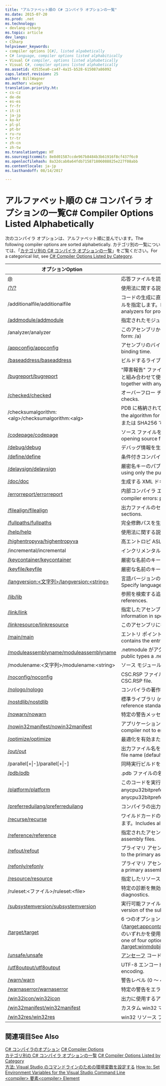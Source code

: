 ```yaml
---
title: "アルファベット順の C# コンパイラ オプションの一覧"
ms.date: 2015-07-20
ms.prod: .net
ms.technology:
- devlang-csharp
ms.topic: article
dev_langs:
- CSharp
helpviewer_keywords:
- compiler options [C#], listed alpabetically
- C# language, compiler options listed alphabitically
- Visual C# compiler, options listed alphabetically
- Visual C#, compiler options listed alphabetically
ms.assetid: 43535ea0-ca47-4a15-b528-615087a86092
caps.latest.revision: 25
author: BillWagner
ms.author: wiwagn
translation.priority.ht:
- cs-cz
- de-de
- es-es
- fr-fr
- it-it
- ja-jp
- ko-kr
- pl-pl
- pt-br
- ru-ru
- tr-tr
- zh-cn
- zh-tw
ms.translationtype: HT
ms.sourcegitcommit: 8e8d01587ccde967b8484b3b61916f8cf437f6c0
ms.openlocfilehash: 8a32dcab0a64fdb715871806088825e227f08abb
ms.contentlocale: ja-jp
ms.lasthandoff: 08/14/2017

---
```

# <a name="c-compiler-options-listed-alphabetically"></a><span data-ttu-id="4bbde-102">アルファベット順の C# コンパイラ オプションの一覧</span><span class="sxs-lookup"><span data-stu-id="4bbde-102">C# Compiler Options Listed Alphabetically</span></span>
<span data-ttu-id="4bbde-103">次のコンパイラ オプションは、アルファベット順に並んでいます。</span><span class="sxs-lookup"><span data-stu-id="4bbde-103">The following compiler options are sorted alphabetically.</span></span> <span data-ttu-id="4bbde-104">カテゴリ別の一覧については、「[カテゴリ別の C# コンパイラ オプションの一覧](../../../csharp/language-reference/compiler-options/listed-by-category.md)」をご覧ください。</span><span class="sxs-lookup"><span data-stu-id="4bbde-104">For a categorical list, see [C# Compiler Options Listed by Category](../../../csharp/language-reference/compiler-options/listed-by-category.md).</span></span>  
  
|<span data-ttu-id="4bbde-105">オプション</span><span class="sxs-lookup"><span data-stu-id="4bbde-105">Option</span></span>|<span data-ttu-id="4bbde-106">目的</span><span class="sxs-lookup"><span data-stu-id="4bbde-106">Purpose</span></span>|  
|------------|-------------|  
|[@](../../../csharp/language-reference/compiler-options/response-file-compiler-option.md)|<span data-ttu-id="4bbde-107">応答ファイルを読み込んで、オプションを追加します。</span><span class="sxs-lookup"><span data-stu-id="4bbde-107">Reads a response file for more options.</span></span>|  
|[<span data-ttu-id="4bbde-108">/?</span><span class="sxs-lookup"><span data-stu-id="4bbde-108">/?</span></span>](../../../csharp/language-reference/compiler-options/help-compiler-option.md)|<span data-ttu-id="4bbde-109">使用法に関する説明を標準出力に表示します。</span><span class="sxs-lookup"><span data-stu-id="4bbde-109">Displays a usage message to stdout.</span></span>|  
|<span data-ttu-id="4bbde-110">/additionalfile</span><span class="sxs-lookup"><span data-stu-id="4bbde-110">/additionalfile</span></span>|<span data-ttu-id="4bbde-111">コードの生成に直接影響はないが、エラーまたは警告を生成するためにアナライザーが使用できる追加のファイルを指定します。</span><span class="sxs-lookup"><span data-stu-id="4bbde-111">Names additional files that don't directly affect code generation but may be used by analyzers for producing errors or warnings.</span></span>|  
|[<span data-ttu-id="4bbde-112">/addmodule</span><span class="sxs-lookup"><span data-stu-id="4bbde-112">/addmodule</span></span>](../../../csharp/language-reference/compiler-options/addmodule-compiler-option.md)|<span data-ttu-id="4bbde-113">指定されたモジュールをこのアセンブリにリンクします。</span><span class="sxs-lookup"><span data-stu-id="4bbde-113">Links the specified modules into this assembly</span></span>|  
|<span data-ttu-id="4bbde-114">/analyzer</span><span class="sxs-lookup"><span data-stu-id="4bbde-114">/analyzer</span></span>|<span data-ttu-id="4bbde-115">このアセンブリからアナライザーを実行します (短縮形: /a)。</span><span class="sxs-lookup"><span data-stu-id="4bbde-115">Run the analyzers from this assembly (Short form: /a)</span></span>|  
|[<span data-ttu-id="4bbde-116">/appconfig</span><span class="sxs-lookup"><span data-stu-id="4bbde-116">/appconfig</span></span>](../../../csharp/language-reference/compiler-options/appconfig-compiler-option.md)|<span data-ttu-id="4bbde-117">アセンブリのバインド時に app.config の場所を指定します。</span><span class="sxs-lookup"><span data-stu-id="4bbde-117">Specifies the location of app.config at assembly binding time.</span></span>|  
|[<span data-ttu-id="4bbde-118">/baseaddress</span><span class="sxs-lookup"><span data-stu-id="4bbde-118">/baseaddress</span></span>](../../../csharp/language-reference/compiler-options/baseaddress-compiler-option.md)|<span data-ttu-id="4bbde-119">ビルドするライブラリのベース アドレスを指定します。</span><span class="sxs-lookup"><span data-stu-id="4bbde-119">Specifies the base address for the library to be built.</span></span>|  
|[<span data-ttu-id="4bbde-120">/bugreport</span><span class="sxs-lookup"><span data-stu-id="4bbde-120">/bugreport</span></span>](../../../csharp/language-reference/compiler-options/bugreport-compiler-option.md)|<span data-ttu-id="4bbde-121">"障害報告" ファイルを作成します。</span><span class="sxs-lookup"><span data-stu-id="4bbde-121">Creates a 'Bug Report' file.</span></span> <span data-ttu-id="4bbde-122">/errorreport:prompt または /errorreport:send と組み合わせて使用した場合、このファイルがクラッシュ情報と共に送信されます。</span><span class="sxs-lookup"><span data-stu-id="4bbde-122">This file will be sent together with any crash information if it is used with /errorreport:prompt or /errorreport:send.</span></span>|  
|[<span data-ttu-id="4bbde-123">/checked</span><span class="sxs-lookup"><span data-stu-id="4bbde-123">/checked</span></span>](../../../csharp/language-reference/compiler-options/checked-compiler-option.md)|<span data-ttu-id="4bbde-124">オーバーフロー チェックを生成するようコンパイラに指示します。</span><span class="sxs-lookup"><span data-stu-id="4bbde-124">Causes the compiler to generate overflow checks.</span></span>|  
|<span data-ttu-id="4bbde-125">/checksumalgorithm:\<alg></span><span class="sxs-lookup"><span data-stu-id="4bbde-125">/checksumalgorithm:\<alg></span></span>|<span data-ttu-id="4bbde-126">PDB に格納されているソース ファイルのチェックサムを計算するためのアルゴリズムを指定します。</span><span class="sxs-lookup"><span data-stu-id="4bbde-126">Specify the algorithm for calculating the source file checksum stored in PDB.</span></span>  <span data-ttu-id="4bbde-127">サポートされる値は、SHA1 (既定値) または SHA256 です。</span><span class="sxs-lookup"><span data-stu-id="4bbde-127">Supported values are: SHA1 (default) or SHA256.</span></span>|  
|[<span data-ttu-id="4bbde-128">/codepage</span><span class="sxs-lookup"><span data-stu-id="4bbde-128">/codepage</span></span>](../../../csharp/language-reference/compiler-options/codepage-compiler-option.md)|<span data-ttu-id="4bbde-129">ソース ファイルを開くときに使用するコードページを指定します。</span><span class="sxs-lookup"><span data-stu-id="4bbde-129">Specifies the codepage to use when opening source files.</span></span>|  
|[<span data-ttu-id="4bbde-130">/debug</span><span class="sxs-lookup"><span data-stu-id="4bbde-130">/debug</span></span>](../../../csharp/language-reference/compiler-options/debug-compiler-option.md)|<span data-ttu-id="4bbde-131">デバッグ情報を生成します。</span><span class="sxs-lookup"><span data-stu-id="4bbde-131">Emits debugging information.</span></span>|  
|[<span data-ttu-id="4bbde-132">/define</span><span class="sxs-lookup"><span data-stu-id="4bbde-132">/define</span></span>](../../../csharp/language-reference/compiler-options/define-compiler-option.md)|<span data-ttu-id="4bbde-133">条件付きコンパイル シンボルを定義します。</span><span class="sxs-lookup"><span data-stu-id="4bbde-133">Defines conditional compilation symbols.</span></span>|  
|[<span data-ttu-id="4bbde-134">/delaysign</span><span class="sxs-lookup"><span data-stu-id="4bbde-134">/delaysign</span></span>](../../../csharp/language-reference/compiler-options/delaysign-compiler-option.md)|<span data-ttu-id="4bbde-135">厳密名キーのパブリックな部分のみを使ってアセンブリに遅延署名します。</span><span class="sxs-lookup"><span data-stu-id="4bbde-135">Delay-signs the assembly by using only the public part of the strong name key.</span></span>|  
|[<span data-ttu-id="4bbde-136">/doc</span><span class="sxs-lookup"><span data-stu-id="4bbde-136">/doc</span></span>](../../../csharp/language-reference/compiler-options/doc-compiler-option.md)|<span data-ttu-id="4bbde-137">生成する XML ドキュメント ファイルを指定します。</span><span class="sxs-lookup"><span data-stu-id="4bbde-137">Specifies an XML Documentation file to generate.</span></span>|  
|[<span data-ttu-id="4bbde-138">/errorreport</span><span class="sxs-lookup"><span data-stu-id="4bbde-138">/errorreport</span></span>](../../../csharp/language-reference/compiler-options/errorreport-compiler-option.md)|<span data-ttu-id="4bbde-139">内部コンパイラ エラーの処理方法 (prompt、send、none) を指定します。</span><span class="sxs-lookup"><span data-stu-id="4bbde-139">Specifies how to handle internal compiler errors: prompt, send, or none.</span></span> <span data-ttu-id="4bbde-140">既定値は none です。</span><span class="sxs-lookup"><span data-stu-id="4bbde-140">The default is none.</span></span>|  
|[<span data-ttu-id="4bbde-141">/filealign</span><span class="sxs-lookup"><span data-stu-id="4bbde-141">/filealign</span></span>](../../../csharp/language-reference/compiler-options/filealign-compiler-option.md)|<span data-ttu-id="4bbde-142">出力ファイルのセクションで使用する配置を指定します。</span><span class="sxs-lookup"><span data-stu-id="4bbde-142">Specifies the alignment used for output file sections.</span></span>|  
|[<span data-ttu-id="4bbde-143">/fullpaths</span><span class="sxs-lookup"><span data-stu-id="4bbde-143">/fullpaths</span></span>](../../../csharp/language-reference/compiler-options/fullpaths-compiler-option.md)|<span data-ttu-id="4bbde-144">完全修飾パスを生成するようコンパイラに指示します。</span><span class="sxs-lookup"><span data-stu-id="4bbde-144">Causes the compiler to generate fully qualified paths.</span></span>|  
|[<span data-ttu-id="4bbde-145">/help</span><span class="sxs-lookup"><span data-stu-id="4bbde-145">/help</span></span>](../../../csharp/language-reference/compiler-options/help-compiler-option.md)|<span data-ttu-id="4bbde-146">使用法に関する説明を標準出力に表示します。</span><span class="sxs-lookup"><span data-stu-id="4bbde-146">Displays a usage message to stdout.</span></span>|  
|[<span data-ttu-id="4bbde-147">/highentropyva</span><span class="sxs-lookup"><span data-stu-id="4bbde-147">/highentropyva</span></span>](../../../csharp/language-reference/compiler-options/highentropyva-compiler-option.md)|<span data-ttu-id="4bbde-148">高エントロピ ASLR がサポートされていることを指定します。</span><span class="sxs-lookup"><span data-stu-id="4bbde-148">Specifies that high entropy ASLR is supported.</span></span>|  
|<span data-ttu-id="4bbde-149">/incremental</span><span class="sxs-lookup"><span data-stu-id="4bbde-149">/incremental</span></span>|<span data-ttu-id="4bbde-150">インクリメンタル コンパイルを有効にします [廃止]。</span><span class="sxs-lookup"><span data-stu-id="4bbde-150">Enables incremental compilation [obsolete].</span></span>|  
|[<span data-ttu-id="4bbde-151">/keycontainer</span><span class="sxs-lookup"><span data-stu-id="4bbde-151">/keycontainer</span></span>](../../../csharp/language-reference/compiler-options/keycontainer-compiler-option.md)|<span data-ttu-id="4bbde-152">厳密な名前のキー コンテナーを指定します。</span><span class="sxs-lookup"><span data-stu-id="4bbde-152">Specifies a strong name key container.</span></span>|  
|[<span data-ttu-id="4bbde-153">/keyfile</span><span class="sxs-lookup"><span data-stu-id="4bbde-153">/keyfile</span></span>](../../../csharp/language-reference/compiler-options/keyfile-compiler-option.md)|<span data-ttu-id="4bbde-154">厳密な名前のキー ファイルを指定します。</span><span class="sxs-lookup"><span data-stu-id="4bbde-154">Specifies a strong name key file.</span></span>|  
|[<span data-ttu-id="4bbde-155">/langversion:\<文字列></span><span class="sxs-lookup"><span data-stu-id="4bbde-155">/langversion:\<string></span></span>](../../../csharp/language-reference/compiler-options/langversion-compiler-option.md)|<span data-ttu-id="4bbde-156">言語バージョンのモード: Default、ISO-1、ISO-2、3、4、5、6、7、7.1、または Latest を指定します。</span><span class="sxs-lookup"><span data-stu-id="4bbde-156">Specify language version mode: Default, ISO-1, ISO-2, 3, 4, 5, 6, 7, 7.1, or Latest</span></span> |  
|[<span data-ttu-id="4bbde-157">/lib</span><span class="sxs-lookup"><span data-stu-id="4bbde-157">/lib</span></span>](../../../csharp/language-reference/compiler-options/lib-compiler-option.md)|<span data-ttu-id="4bbde-158">参照を検索する追加のディレクトリを指定します。</span><span class="sxs-lookup"><span data-stu-id="4bbde-158">Specifies additional directories in which to search for references.</span></span>|  
|[<span data-ttu-id="4bbde-159">/link</span><span class="sxs-lookup"><span data-stu-id="4bbde-159">/link</span></span>](../../../csharp/language-reference/compiler-options/link-compiler-option.md)|<span data-ttu-id="4bbde-160">指定したアセンブリ内の COM 型情報をプロジェクトで使用できるようにします。</span><span class="sxs-lookup"><span data-stu-id="4bbde-160">Makes COM type information in specified assemblies available to the project.</span></span>|  
|[<span data-ttu-id="4bbde-161">/linkresource</span><span class="sxs-lookup"><span data-stu-id="4bbde-161">/linkresource</span></span>](../../../csharp/language-reference/compiler-options/linkresource-compiler-option.md)|<span data-ttu-id="4bbde-162">このアセンブリに指定されたリソースをリンクします。</span><span class="sxs-lookup"><span data-stu-id="4bbde-162">Links the specified resource to this assembly.</span></span>|  
|[<span data-ttu-id="4bbde-163">/main</span><span class="sxs-lookup"><span data-stu-id="4bbde-163">/main</span></span>](../../../csharp/language-reference/compiler-options/main-compiler-option.md)|<span data-ttu-id="4bbde-164">エントリ ポイントを含む型を指定します (他のエントリ ポイントはすべて無視します)。</span><span class="sxs-lookup"><span data-stu-id="4bbde-164">Specifies the type that contains the entry point (ignore all other possible entry points).</span></span>|  
|[<span data-ttu-id="4bbde-165">/moduleassemblyname</span><span class="sxs-lookup"><span data-stu-id="4bbde-165">/moduleassemblyname</span></span>](../../../csharp/language-reference/compiler-options/moduleassemblyname-compiler-option.md)|<span data-ttu-id="4bbde-166">.netmodule がアクセスできる非パブリック型のアセンブリを指定します。</span><span class="sxs-lookup"><span data-stu-id="4bbde-166">Specifies an assembly whose non-public types a .netmodule can access.</span></span>|  
|<span data-ttu-id="4bbde-167">/modulename:\<文字列></span><span class="sxs-lookup"><span data-stu-id="4bbde-167">/modulename:\<string></span></span>|<span data-ttu-id="4bbde-168">ソース モジュールの名前を指定します。</span><span class="sxs-lookup"><span data-stu-id="4bbde-168">Specify the name of the source module</span></span>|  
|[<span data-ttu-id="4bbde-169">/noconfig</span><span class="sxs-lookup"><span data-stu-id="4bbde-169">/noconfig</span></span>](../../../csharp/language-reference/compiler-options/noconfig-compiler-option.md)|<span data-ttu-id="4bbde-170">CSC.RSP ファイルを自動で含めないようコンパイラに指示します。</span><span class="sxs-lookup"><span data-stu-id="4bbde-170">Instructs the compiler not to auto include CSC.RSP file.</span></span>|  
|[<span data-ttu-id="4bbde-171">/nologo</span><span class="sxs-lookup"><span data-stu-id="4bbde-171">/nologo</span></span>](../../../csharp/language-reference/compiler-options/nologo-compiler-option.md)|<span data-ttu-id="4bbde-172">コンパイラの著作権メッセージが表示されないようにします。</span><span class="sxs-lookup"><span data-stu-id="4bbde-172">Suppresses compiler copyright message.</span></span>|  
|[<span data-ttu-id="4bbde-173">/nostdlib</span><span class="sxs-lookup"><span data-stu-id="4bbde-173">/nostdlib</span></span>](../../../csharp/language-reference/compiler-options/nostdlib-compiler-option.md)|<span data-ttu-id="4bbde-174">標準ライブラリ (mscorlib.dll) を参照しないようコンパイラに指示します。</span><span class="sxs-lookup"><span data-stu-id="4bbde-174">Instructs the compiler not to reference standard library (mscorlib.dll).</span></span>|  
|[<span data-ttu-id="4bbde-175">/nowarn</span><span class="sxs-lookup"><span data-stu-id="4bbde-175">/nowarn</span></span>](../../../csharp/language-reference/compiler-options/nowarn-compiler-option.md)|<span data-ttu-id="4bbde-176">特定の警告メッセージを無効にします。</span><span class="sxs-lookup"><span data-stu-id="4bbde-176">Disables specific warning messages</span></span>|  
|[<span data-ttu-id="4bbde-177">/nowin32manifest</span><span class="sxs-lookup"><span data-stu-id="4bbde-177">/nowin32manifest</span></span>](../../../csharp/language-reference/compiler-options/nowin32manifest-compiler-option.md)|<span data-ttu-id="4bbde-178">アプリケーション マニフェストを実行可能ファイルに埋め込まないようコンパイラに指定します。</span><span class="sxs-lookup"><span data-stu-id="4bbde-178">Instructs the compiler not to embed an application manifest in the executable file.</span></span>|  
|[<span data-ttu-id="4bbde-179">/optimize</span><span class="sxs-lookup"><span data-stu-id="4bbde-179">/optimize</span></span>](../../../csharp/language-reference/compiler-options/optimize-compiler-option.md)|<span data-ttu-id="4bbde-180">最適化を有効または無効にします。</span><span class="sxs-lookup"><span data-stu-id="4bbde-180">Enables/disables optimizations.</span></span>|  
|[<span data-ttu-id="4bbde-181">/out</span><span class="sxs-lookup"><span data-stu-id="4bbde-181">/out</span></span>](../../../csharp/language-reference/compiler-options/out-compiler-option.md)|<span data-ttu-id="4bbde-182">出力ファイル名を指定します (既定では、メイン クラスまたは最初のファイルの基本名)。</span><span class="sxs-lookup"><span data-stu-id="4bbde-182">Specifies the output file name (default: base name of file with main class or first file).</span></span>|  
|<span data-ttu-id="4bbde-183">/parallel[+&#124;-]</span><span class="sxs-lookup"><span data-stu-id="4bbde-183">/parallel[+&#124;-]</span></span>|<span data-ttu-id="4bbde-184">同時実行ビルドを使用する (+) かどうかを指定します。</span><span class="sxs-lookup"><span data-stu-id="4bbde-184">Specifies whether to use concurrent build (+).</span></span>|  
|[<span data-ttu-id="4bbde-185">/pdb</span><span class="sxs-lookup"><span data-stu-id="4bbde-185">/pdb</span></span>](../../../csharp/language-reference/compiler-options/pdb-compiler-option.md)|<span data-ttu-id="4bbde-186">.pdb ファイルの名前と場所を指定します。</span><span class="sxs-lookup"><span data-stu-id="4bbde-186">Specifies the file name and location of the .pdb file.</span></span>|  
|[<span data-ttu-id="4bbde-187">/platform</span><span class="sxs-lookup"><span data-stu-id="4bbde-187">/platform</span></span>](../../../csharp/language-reference/compiler-options/platform-compiler-option.md)|<span data-ttu-id="4bbde-188">このコードを実行できるプラットフォームを制限します (x86、Itanium、x64、anycpu、anycpu32bitpreferred)。</span><span class="sxs-lookup"><span data-stu-id="4bbde-188">Limits which platforms this code can run on: x86, Itanium, x64, anycpu, or anycpu32bitpreferred.</span></span> <span data-ttu-id="4bbde-189">既定は anycpu です。</span><span class="sxs-lookup"><span data-stu-id="4bbde-189">The default is anycpu.</span></span>|  
|[<span data-ttu-id="4bbde-190">/preferreduilang</span><span class="sxs-lookup"><span data-stu-id="4bbde-190">/preferreduilang</span></span>](../../../csharp/language-reference/compiler-options/preferreduilang-compiler-option.md)|<span data-ttu-id="4bbde-191">コンパイラの出力に使用する言語を指定します。</span><span class="sxs-lookup"><span data-stu-id="4bbde-191">Specifies the language to be used for compiler output.</span></span>|  
|[<span data-ttu-id="4bbde-192">/recurse</span><span class="sxs-lookup"><span data-stu-id="4bbde-192">/recurse</span></span>](../../../csharp/language-reference/compiler-options/recurse-compiler-option.md)|<span data-ttu-id="4bbde-193">ワイルドカードの指定に従い、現在のディレクトリとサブディレクトリ内のすべてのファイルをインクルードします。</span><span class="sxs-lookup"><span data-stu-id="4bbde-193">Includes all files in the current directory and subdirectories according to the wildcard specifications.</span></span>|  
|[<span data-ttu-id="4bbde-194">/reference</span><span class="sxs-lookup"><span data-stu-id="4bbde-194">/reference</span></span>](../../../csharp/language-reference/compiler-options/reference-compiler-option.md)|<span data-ttu-id="4bbde-195">指定されたアセンブリ ファイルからメタデータを参照します。</span><span class="sxs-lookup"><span data-stu-id="4bbde-195">References metadata from the specified assembly files.</span></span>|  
|[<span data-ttu-id="4bbde-196">/refout</span><span class="sxs-lookup"><span data-stu-id="4bbde-196">/refout</span></span>](refout-compiler-option.md)|<span data-ttu-id="4bbde-197">プライマリ アセンブリだけでなく、参照アセンブリを生成します。</span><span class="sxs-lookup"><span data-stu-id="4bbde-197">Generate a reference assembly in addition to the primary assembly.</span></span>|  
|[<span data-ttu-id="4bbde-198">/refonly</span><span class="sxs-lookup"><span data-stu-id="4bbde-198">/refonly</span></span>](refonly-compiler-option.md)|<span data-ttu-id="4bbde-199">プライマリ アセンブリの代わりに、参照アセンブリを生成します。</span><span class="sxs-lookup"><span data-stu-id="4bbde-199">Generate a reference assembly instead of a primary assembly.</span></span>|  
|[<span data-ttu-id="4bbde-200">/resource</span><span class="sxs-lookup"><span data-stu-id="4bbde-200">/resource</span></span>](../../../csharp/language-reference/compiler-options/resource-compiler-option.md)|<span data-ttu-id="4bbde-201">指定したリソースを埋め込みます。</span><span class="sxs-lookup"><span data-stu-id="4bbde-201">Embeds the specified resource.</span></span>|  
|<span data-ttu-id="4bbde-202">/ruleset:\<ファイル></span><span class="sxs-lookup"><span data-stu-id="4bbde-202">/ruleset:\<file></span></span>|<span data-ttu-id="4bbde-203">特定の診断を無効にするルールセット ファイルを指定します。</span><span class="sxs-lookup"><span data-stu-id="4bbde-203">Specify a ruleset file that disables specific diagnostics.</span></span>|  
|[<span data-ttu-id="4bbde-204">/subsystemversion</span><span class="sxs-lookup"><span data-stu-id="4bbde-204">/subsystemversion</span></span>](../../../csharp/language-reference/compiler-options/subsystemversion-compiler-option.md)|<span data-ttu-id="4bbde-205">実行可能ファイルが使用できるサブシステムの最低限のバージョンを指定します。</span><span class="sxs-lookup"><span data-stu-id="4bbde-205">Specifies the minimum version of the subsystem that the executable file can use.</span></span>|  
|[<span data-ttu-id="4bbde-206">/target</span><span class="sxs-lookup"><span data-stu-id="4bbde-206">/target</span></span>](../../../csharp/language-reference/compiler-options/target-compiler-option.md)|<span data-ttu-id="4bbde-207">6 つのオプション ([/target:appcontainerexe](../../../csharp/language-reference/compiler-options/target-appcontainerexe-compiler-option.md)、[/target:exe](../../../csharp/language-reference/compiler-options/target-exe-compiler-option.md)、[/target:library](../../../csharp/language-reference/compiler-options/target-library-compiler-option.md)、[/target:module](../../../csharp/language-reference/compiler-options/target-module-compiler-option.md)、[/target:winexe](../../../csharp/language-reference/compiler-options/target-winexe-compiler-option.md)、[/target:winmdobj](../../../csharp/language-reference/compiler-options/target-winmdobj-compiler-option.md)) のいずれかを使用して、出力ファイルの形式を指定します。</span><span class="sxs-lookup"><span data-stu-id="4bbde-207">Specifies the format of the output file by using one of four options: [/target:appcontainerexe](../../../csharp/language-reference/compiler-options/target-appcontainerexe-compiler-option.md), [/target:exe](../../../csharp/language-reference/compiler-options/target-exe-compiler-option.md), [/target:library](../../../csharp/language-reference/compiler-options/target-library-compiler-option.md), [/target:module](../../../csharp/language-reference/compiler-options/target-module-compiler-option.md), [/target:winexe](../../../csharp/language-reference/compiler-options/target-winexe-compiler-option.md),  [/target:winmdobj](../../../csharp/language-reference/compiler-options/target-winmdobj-compiler-option.md).</span></span>|  
|[<span data-ttu-id="4bbde-208">/unsafe</span><span class="sxs-lookup"><span data-stu-id="4bbde-208">/unsafe</span></span>](../../../csharp/language-reference/compiler-options/unsafe-compiler-option.md)|<span data-ttu-id="4bbde-209">[アンセーフ](../../../csharp/language-reference/keywords/unsafe.md) コードを許可します。</span><span class="sxs-lookup"><span data-stu-id="4bbde-209">Allows [unsafe](../../../csharp/language-reference/keywords/unsafe.md) code.</span></span>|  
|[<span data-ttu-id="4bbde-210">/utf8output</span><span class="sxs-lookup"><span data-stu-id="4bbde-210">/utf8output</span></span>](../../../csharp/language-reference/compiler-options/utf8output-compiler-option.md)|<span data-ttu-id="4bbde-211">UTF-8 エンコードでコンパイラのメッセージを出力します。</span><span class="sxs-lookup"><span data-stu-id="4bbde-211">Outputs compiler messages in UTF-8 encoding.</span></span>|  
|[<span data-ttu-id="4bbde-212">/warn</span><span class="sxs-lookup"><span data-stu-id="4bbde-212">/warn</span></span>](../../../csharp/language-reference/compiler-options/warn-compiler-option.md)|<span data-ttu-id="4bbde-213">警告レベル (0 ～ 4) を設定します。</span><span class="sxs-lookup"><span data-stu-id="4bbde-213">Sets the warning level (0-4).</span></span>|  
|[<span data-ttu-id="4bbde-214">/warnaserror</span><span class="sxs-lookup"><span data-stu-id="4bbde-214">/warnaserror</span></span>](../../../csharp/language-reference/compiler-options/warnaserror-compiler-option.md)|<span data-ttu-id="4bbde-215">特定の警告をエラーとして報告します。</span><span class="sxs-lookup"><span data-stu-id="4bbde-215">Reports specific warnings as errors.</span></span>|  
|[<span data-ttu-id="4bbde-216">/win32icon</span><span class="sxs-lookup"><span data-stu-id="4bbde-216">/win32icon</span></span>](../../../csharp/language-reference/compiler-options/win32icon-compiler-option.md)|<span data-ttu-id="4bbde-217">出力に使用するアイコンを指定します。</span><span class="sxs-lookup"><span data-stu-id="4bbde-217">Uses this icon for the output.</span></span>|  
|[<span data-ttu-id="4bbde-218">/win32manifest</span><span class="sxs-lookup"><span data-stu-id="4bbde-218">/win32manifest</span></span>](../../../csharp/language-reference/compiler-options/win32manifest-compiler-option.md)|<span data-ttu-id="4bbde-219">カスタム win32 マニフェスト ファイルを指定します。</span><span class="sxs-lookup"><span data-stu-id="4bbde-219">Specifies a custom win32 manifest file.</span></span>|  
|[<span data-ttu-id="4bbde-220">/win32res</span><span class="sxs-lookup"><span data-stu-id="4bbde-220">/win32res</span></span>](../../../csharp/language-reference/compiler-options/win32res-compiler-option.md)|<span data-ttu-id="4bbde-221">win32 リソース ファイル (.res) を指定します。</span><span class="sxs-lookup"><span data-stu-id="4bbde-221">Specifies the win32 resource file (.res).</span></span>|  
  
## <a name="see-also"></a><span data-ttu-id="4bbde-222">関連項目</span><span class="sxs-lookup"><span data-stu-id="4bbde-222">See Also</span></span>  
 <span data-ttu-id="4bbde-223">[C# コンパイラのオプション](../../../csharp/language-reference/compiler-options/index.md) </span><span class="sxs-lookup"><span data-stu-id="4bbde-223">[C# Compiler Options](../../../csharp/language-reference/compiler-options/index.md) </span></span>  
 <span data-ttu-id="4bbde-224">[カテゴリ別の C# コンパイラ オプションの一覧](../../../csharp/language-reference/compiler-options/listed-by-category.md) </span><span class="sxs-lookup"><span data-stu-id="4bbde-224">[C# Compiler Options Listed by Category](../../../csharp/language-reference/compiler-options/listed-by-category.md) </span></span>  
 <span data-ttu-id="4bbde-225">[方法: Visual Studio のコマンドラインのための環境変数を設定する](../../../csharp/language-reference/compiler-options/how-to-set-environment-variables-for-the-visual-studio-command-line.md) </span><span class="sxs-lookup"><span data-stu-id="4bbde-225">[How to: Set Environment Variables for the Visual Studio Command Line](../../../csharp/language-reference/compiler-options/how-to-set-environment-variables-for-the-visual-studio-command-line.md) </span></span>  
 [<span data-ttu-id="4bbde-226">\<compiler> 要素</span><span class="sxs-lookup"><span data-stu-id="4bbde-226">\<compiler> Element</span></span>](../../../framework/configure-apps/file-schema/compiler/compiler-element.md)


